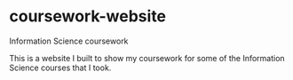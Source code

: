 # coursework-website
Information Science coursework

This is a website I built to show my coursework for some of the Information Science courses that I took.
